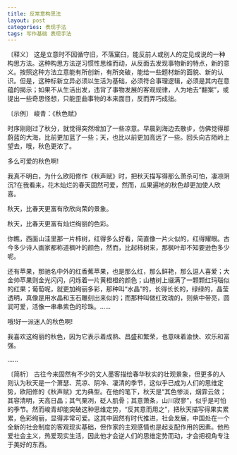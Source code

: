 ```yaml
---
title: 反常意构思法
layout: post
categories: 表现手法
tags: 写作基础 表现手法
---
```


〔释义〕 这是立意时不因循守旧，不落窠臼，能反前人或别人的定见成说的一种构思方法。这种构思方法逆习惯性思维而动，从反面去发现事物新的特点，新的意义。按照这种方法立意能有所创新，有所突破，能给一些题材新的面貌、新的认识。但是，这种标新立异必须以生活为基础，必须符合事理逻辑，必须是其内在意蕴的揭示；如果不从生活出发，违背了事物发展的客观规律，人为地去“翻案”，或提出一些奇思怪想，只能歪曲事物的本来面目，反而弄巧成拙。

〔示例〕 峻青：《秋色赋》

时序刚刚过了秋分，就觉得突然增加了一些凉意。早晨到海边去散步，仿佛觉得那蔚蓝的大海，比前更加蓝了一些；天，也比以前更加高远了一些。回头向古陌岭上望去，哦，秋色更浓了。

多么可爱的秋色啊!

我真不明白，为什么欧阳修作《秋声赋》时，把秋天描写得那么萧杀可怕，凄凉阴沉?在我看来，花木灿烂的春天固然可爱，然而，瓜果遍地的秋色却更加使人欣喜。

秋天，比春天更富有欣欣向荣的景象。

秋天，比春天更富有灿烂绚丽的色彩。

你瞧，西面山洼里那一片柿树，红得多么好看，简直像一片火似的，红得耀眼。古今多少诗人画家都称道枫叶的颜色，然而，比起柿树来，那枫叶却不知要逊色多少呢。

还有苹果，那驰名中外的红香蕉苹果，也是那么红，那么鲜艳，那么逗人喜爱；大金帅苹果则金光闪闪，闪烁着一片黄橙橙的颜色；山楂树上缀满了一颗颗红玛瑙似的红果；葡萄呢，就更加绚丽多彩，那种叫“水晶”的，长得长长的，绿绿的，晶莹透明，真像是用水晶和玉石雕刻出来似的；而那种叫做红玫瑰的，则紫中带亮，圆润可爱，活像一串串紫色的珍珠。……

哦!好一派迷人的秋色啊!

我喜欢这绚丽的秋色，因为它表示着成熟、昌盛和繁荣，也意味着渝快、欢乐和富强。

……

〔简析〕 古往今来固然有不少的文人墨客描绘春华秋实的壮观景象，但更多的人则认为秋天是一个萧瑟、荒凉、阴冷、凄清的季节，这似乎已成为人们的思维定势，欧阳修的《秋声赋》尤为典型。在他的笔下，秋天是“其色惨淡，烟霏云敛；其容清明，天高日晶；其气栗冽，砭人肌骨；其意萧条，山川寂寥”，似乎是可怕的季节。然而峻青却能突破这种思维定势，“反其意而用之”，把秋天描写得果实累累，色彩绚丽，显得非常可爱。这其中固然有时代推进，社会发展，中国处在一个全新的社会制度的客观现实基础，但作家的主观感情也是起支配作用的因素。他热爱社会主义，热爱现实生活，因此他才会逆人们的思维定势而动，才会把视角专注于美好的东西。 